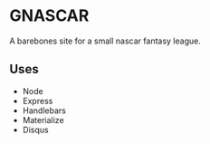 # GNASCAR

A barebones site for a small nascar fantasy league.

## Uses

- Node
- Express
- Handlebars
- Materialize
- Disqus